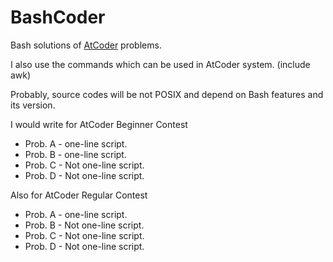 # BashCoder
Bash solutions of [AtCoder](http://atcoder.jp/) problems. 

I also use the commands which can be used in AtCoder system. (include awk)

Probably, source codes will be not POSIX and depend on Bash features and its version.

I would write for AtCoder Beginner Contest
+ Prob. A - one-line script.
+ Prob. B - one-line script.
+ Prob. C - Not one-line script.
+ Prob. D - Not one-line script.

Also for AtCoder Regular Contest
+ Prob. A - one-line script.
+ Prob. B - Not one-line script.
+ Prob. C - Not one-line script.
+ Prob. D - Not one-line script.
